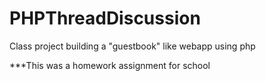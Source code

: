 # PHPThreadDiscussion
Class project building a "guestbook" like webapp using php

***This was a homework assignment for school
